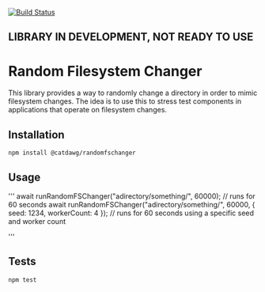 [![Build Status](https://travis-ci.org/catdawg/randomfschanger.svg?branch=master)](https://travis-ci.org/catdawg/randomfschanger)
## LIBRARY IN DEVELOPMENT, NOT READY TO USE
Random Filesystem Changer
=========

This library provides a way to randomly change a directory in order to mimic filesystem changes. The idea is to use this to stress test components in applications that operate on filesystem changes.

## Installation

  `npm install @catdawg/randomfschanger`

## Usage

'''
await runRandomFSChanger("adirectory/something/", 60000); // runs for 60 seconds
await runRandomFSChanger("adirectory/something/", 60000, {
    seed: 1234,
    workerCount: 4
}); // runs for 60 seconds using a specific seed and worker count

'''

## Tests

  `npm test`
